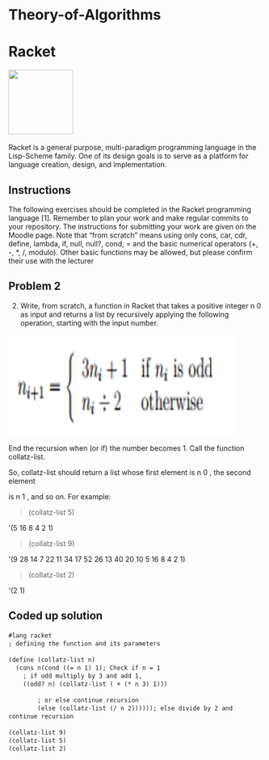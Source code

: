 # Theory-of-Algorithms

# Racket

<a href="https://racket-lang.org/" ><img src="https://racket-lang.org/img/racket-logo.svg" width="128" height="128"></a>

Racket is a general purpose, multi-paradigm programming language in the Lisp-Scheme family. One of its design goals is to serve as a platform for language creation, design, and implementation.

## Instructions
The following exercises should be completed in the Racket programming language [1].
Remember to plan your work and make regular commits to your repository. The instructions
for submitting your work are given on the Moodle page. Note that “from scratch”
means using only cons, car, cdr, define, lambda, if, null, null?, cond, = and the
basic numerical operators (+, -, *, /, modulo). Other basic functions may be allowed,
but please confirm their use with the lecturer

## Problem 2
2. Write, from scratch, a function in Racket that takes a positive integer n 0 as input
and returns a list by recursively applying the following operation, starting with the
input number.

<img src="https://github.com/gtonra89/Theory-of-Algorithms/blob/master/Problem%202/Selection_001.png" width="450" height="200"/>

End the recursion when (or if) the number becomes 1. Call the function collatz-list.

So, collatz-list should return a list whose first element is n 0 , the second element

is n 1 , and so on. For example:
> (collatz-list 5)

'(5 16 8 4 2 1)

> (collatz-list 9)

'(9 28 14 7 22 11 34 17 52 26 13 40 20 10 5 16 8 4 2 1)

> (collatz-list 2)

'(2 1)

## Coded up solution

```
#lang racket
; defining the function and its parameters

(define (collatz-list n)
  (cons n(cond ((= n 1) 1); Check if n = 1 
    ; if odd multiply by 3 and add 1,         
    ((odd? n) (collatz-list ( + (* n 3) 1)))

        ; or else continue recursion
        (else (collatz-list (/ n 2)))))); else divide by 2 and continue recursion

(collatz-list 9)
(collatz-list 5)
(collatz-list 2)

```



